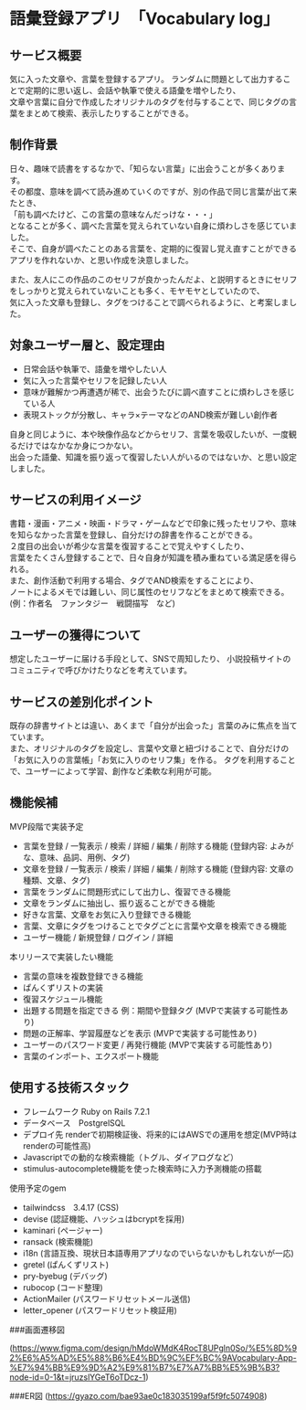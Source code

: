 # 語彙登録アプリ　「Vocabulary log」 


## サービス概要
気に入った文章や、言葉を登録するアプリ。
ランダムに問題として出力することで定期的に思い返し、会話や執筆で使える語彙を増やしたり、    
文章や言葉に自分で作成したオリジナルのタグを付与することで、同じタグの言葉をまとめて検索、表示したりすることができる。


## 制作背景
日々、趣味で読書をするなかで、「知らない言葉」に出会うことが多くあります。  
その都度、意味を調べて読み進めていくのですが、別の作品で同じ言葉が出て来たとき、  
「前も調べたけど、この言葉の意味なんだっけな・・・」  
となることが多く、調べた言葉を覚えられていない自身に煩わしさを感じていました。  
そこで、自身が調べたことのある言葉を、定期的に復習し覚え直すことができるアプリを作れないか、と思い作成を決意しました。


また、友人にこの作品のこのセリフが良かったんだよ、と説明するときにセリフをしっかりと覚えられていないことも多く、モヤモヤとしていたので、  
気に入った文章も登録し、タグをつけることで調べられるように、と考案しました。

## 対象ユーザー層と、設定理由
* 日常会話や執筆で、語彙を増やしたい人  
* 気に入った言葉やセリフを記録したい人
* 意味が難解かつ再遭遇が稀で、出会うたびに調べ直すことに煩わしさを感じている人
* 表現ストックが分散し、キャラ×テーマなどのAND検索が難しい創作者

自身と同じように、本や映像作品などからセリフ、言葉を吸収したいが、一度観るだけではなかなか身につかない。  
出会った語彙、知識を振り返って復習したい人がいるのではないか、と思い設定しました。

## サービスの利用イメージ
書籍・漫画・アニメ・映画・ドラマ・ゲームなどで印象に残ったセリフや、意味を知らなかった言葉を登録し、自分だけの辞書を作ることができる。  
２度目の出会いが希少な言葉を復習することで覚えやすくしたり、  
言葉をたくさん登録することで、日々自身が知識を積み重ねている満足感を得られる。  
また、創作活動で利用する場合、タグでAND検索をすることにより、  
ノートによるメモでは難しい、同じ属性のセリフなどをまとめて検索できる。 
(例：作者名　ファンタジー　戦闘描写　など)  

## ユーザーの獲得について
想定したユーザーに届ける手段として、SNSで周知したり、
小説投稿サイトのコミュニティで呼びかけたりなどを考えています。

## サービスの差別化ポイント
既存の辞書サイトとは違い、あくまで「自分が出会った」言葉のみに焦点を当てています。  
また、オリジナルのタグを設定し、言葉や文章と紐づけることで、自分だけの「お気に入りの言葉帳」「お気に入りのセリフ集」を作る。
タグを利用することで、ユーザーによって学習、創作など柔軟な利用が可能。

## 機能候補
MVP段階で実装予定
* 言葉を登録 / 一覧表示 / 検索 / 詳細 / 編集 / 削除する機能 (登録内容: よみがな、意味、品詞、用例、タグ)  
* 文章を登録 / 一覧表示 / 検索 / 詳細 / 編集 / 削除する機能 (登録内容: 文章の種類、文章、タグ)
* 言葉をランダムに問題形式にして出力し、復習できる機能  
* 文章をランダムに抽出し、振り返ることができる機能  
* 好きな言葉、文章をお気に入り登録できる機能  
* 言葉、文章にタグをつけることでタグごとに言葉や文章を検索できる機能  
* ユーザー機能 / 新規登録 / ログイン / 詳細  
  
本リリースで実装したい機能

* 言葉の意味を複数登録できる機能  
* ぱんくずリストの実装  
* 復習スケジュール機能  
* 出題する問題を指定できる 例：期間や登録タグ (MVPで実装する可能性あり)  
* 問題の正解率、学習履歴などを表示 (MVPで実装する可能性あり)  
* ユーザーのパスワード変更 / 再発行機能 (MVPで実装する可能性あり) 
* 言葉のインポート、エクスポート機能  

## 使用する技術スタック
* フレームワーク Ruby on Rails 7.2.1
* データベース　PostgrelSQL
* デプロイ先 renderで初期検証後、将来的にはAWSでの運用を想定(MVP時はrenderの可能性高)
* Javascriptでの動的な検索機能（トグル、ダイアログなど）
* stimulus-autocomplete機能を使った検索時に入力予測機能の搭載 
  
使用予定のgem
* tailwindcss　3.4.17 (CSS)  
* devise (認証機能、ハッシュはbcryptを採用)  
* kaminari (ページャー)  
* ransack (検索機能)  
* i18n (言語互換、現状日本語専用アプリなのでいらないかもしれないが一応)  
* gretel (ぱんくずリスト)  
* pry-byebug (デバッグ)  
* rubocop (コード整理)  
* ActionMailer (パスワードリセットメール送信)
* letter_opener (パスワードリセット検証用)

###画面遷移図

(https://www.figma.com/design/hMdoWMdK4RocT8UPgln0So/%E5%8D%92%E6%A5%AD%E5%88%B6%E4%BD%9C%EF%BC%9AVocabulary-App-%E7%94%BB%E9%9D%A2%E9%81%B7%E7%A7%BB%E5%9B%B3?node-id=0-1&t=jruzslYGeT6oTDcz-1)

###ER図
(https://gyazo.com/bae93ae0c183035199af5f9fc5074908)
